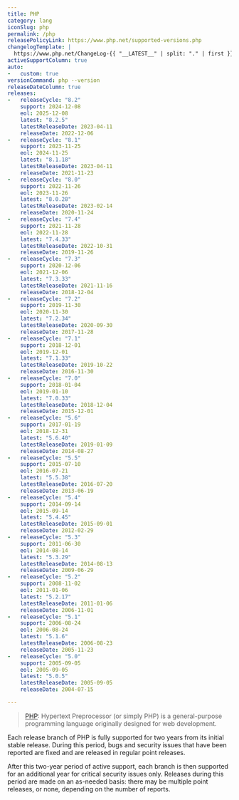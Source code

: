 ```yaml
---
title: PHP
category: lang
iconSlug: php
permalink: /php
releasePolicyLink: https://www.php.net/supported-versions.php
changelogTemplate: |
  https://www.php.net/ChangeLog-{{ "__LATEST__" | split: "." | first }}.php#__LATEST__
activeSupportColumn: true
auto:
-   custom: true
versionCommand: php --version
releaseDateColumn: true
releases:
-   releaseCycle: "8.2"
    support: 2024-12-08
    eol: 2025-12-08
    latest: "8.2.5"
    latestReleaseDate: 2023-04-11
    releaseDate: 2022-12-06
-   releaseCycle: "8.1"
    support: 2023-11-25
    eol: 2024-11-25
    latest: "8.1.18"
    latestReleaseDate: 2023-04-11
    releaseDate: 2021-11-23
-   releaseCycle: "8.0"
    support: 2022-11-26
    eol: 2023-11-26
    latest: "8.0.28"
    latestReleaseDate: 2023-02-14
    releaseDate: 2020-11-24
-   releaseCycle: "7.4"
    support: 2021-11-28
    eol: 2022-11-28
    latest: "7.4.33"
    latestReleaseDate: 2022-10-31
    releaseDate: 2019-11-26
-   releaseCycle: "7.3"
    support: 2020-12-06
    eol: 2021-12-06
    latest: "7.3.33"
    latestReleaseDate: 2021-11-16
    releaseDate: 2018-12-04
-   releaseCycle: "7.2"
    support: 2019-11-30
    eol: 2020-11-30
    latest: "7.2.34"
    latestReleaseDate: 2020-09-30
    releaseDate: 2017-11-28
-   releaseCycle: "7.1"
    support: 2018-12-01
    eol: 2019-12-01
    latest: "7.1.33"
    latestReleaseDate: 2019-10-22
    releaseDate: 2016-11-30
-   releaseCycle: "7.0"
    support: 2018-01-04
    eol: 2019-01-10
    latest: "7.0.33"
    latestReleaseDate: 2018-12-04
    releaseDate: 2015-12-01
-   releaseCycle: "5.6"
    support: 2017-01-19
    eol: 2018-12-31
    latest: "5.6.40"
    latestReleaseDate: 2019-01-09
    releaseDate: 2014-08-27
-   releaseCycle: "5.5"
    support: 2015-07-10
    eol: 2016-07-21
    latest: "5.5.38"
    latestReleaseDate: 2016-07-20
    releaseDate: 2013-06-19
-   releaseCycle: "5.4"
    support: 2014-09-14
    eol: 2015-09-14
    latest: "5.4.45"
    latestReleaseDate: 2015-09-01
    releaseDate: 2012-02-29
-   releaseCycle: "5.3"
    support: 2011-06-30
    eol: 2014-08-14
    latest: "5.3.29"
    latestReleaseDate: 2014-08-13
    releaseDate: 2009-06-29
-   releaseCycle: "5.2"
    support: 2008-11-02
    eol: 2011-01-06
    latest: "5.2.17"
    latestReleaseDate: 2011-01-06
    releaseDate: 2006-11-01
-   releaseCycle: "5.1"
    support: 2006-08-24
    eol: 2006-08-24
    latest: "5.1.6"
    latestReleaseDate: 2006-08-23
    releaseDate: 2005-11-23
-   releaseCycle: "5.0"
    support: 2005-09-05
    eol: 2005-09-05
    latest: "5.0.5"
    latestReleaseDate: 2005-09-05
    releaseDate: 2004-07-15

---
```


> [PHP](https://www.php.net/): Hypertext Preprocessor (or simply PHP) is a general-purpose programming language originally designed for web development.

Each release branch of PHP is fully supported for two years from its initial stable release. During this period, bugs and security issues that have been reported are fixed and are released in regular point releases.

After this two-year period of active support, each branch is then supported for an additional year for critical security issues only. Releases during this period are made on an as-needed basis: there may be multiple point releases, or none, depending on the number of reports.
